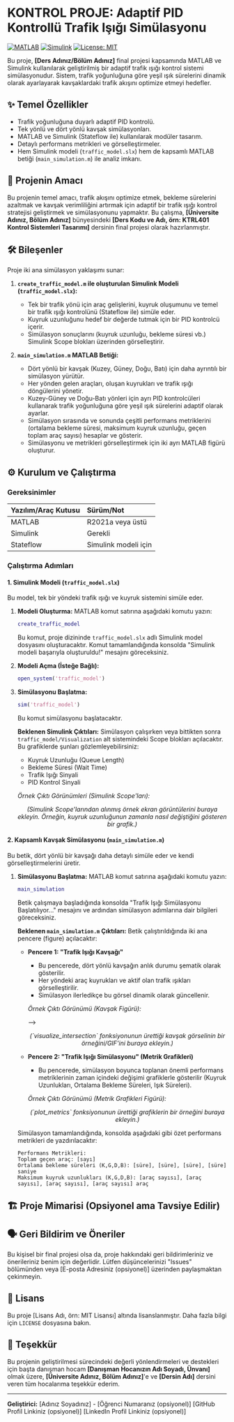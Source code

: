 # KONTROL PROJE: Adaptif PID Kontrollü Trafik Işığı Simülasyonu

<!-- Opsiyonel: Projenizi temsil eden bir logo veya görseli buraya ekleyebilirsiniz -->
<!-- Örnek: <p align="center"><img src="images/project_logo.png" width="200"></p> -->

[![MATLAB](https://img.shields.io/badge/MATLAB-R2021a%2B-orange?style=for-the-badge&logo=mathworks)](https://www.mathworks.com/products/matlab.html)
[![Simulink](https://img.shields.io/badge/Simulink-Required-blue?style=for-the-badge&logo=mathworks)](https://www.mathworks.com/products/simulink.html)
[![License: MIT](https://img.shields.io/badge/License-MIT-yellow.svg?style=for-the-badge)](https://opensource.org/licenses/MIT) <!-- Lisansınızı buraya göre güncelleyin veya kaldırın -->

Bu proje, **[Ders Adınız/Bölüm Adınız]** final projesi kapsamında MATLAB ve Simulink kullanılarak geliştirilmiş bir adaptif trafik ışığı kontrol sistemi simülasyonudur. Sistem, trafik yoğunluğuna göre yeşil ışık sürelerini dinamik olarak ayarlayarak kavşaklardaki trafik akışını optimize etmeyi hedefler.

## ✨ Temel Özellikler

*   Trafik yoğunluğuna duyarlı adaptif PID kontrolü.
*   Tek yönlü ve dört yönlü kavşak simülasyonları.
*   MATLAB ve Simulink (Stateflow ile) kullanılarak modüler tasarım.
*   Detaylı performans metrikleri ve görselleştirmeler.
*   Hem Simulink modeli (`traffic_model.slx`) hem de kapsamlı MATLAB betiği (`main_simulation.m`) ile analiz imkanı.

## 🎯 Projenin Amacı

Bu projenin temel amacı, trafik akışını optimize etmek, bekleme sürelerini azaltmak ve kavşak verimliliğini artırmak için adaptif bir trafik ışığı kontrol stratejisi geliştirmek ve simülasyonunu yapmaktır. Bu çalışma, **[Üniversite Adınız, Bölüm Adınız]** bünyesindeki **[Ders Kodu ve Adı, örn: KTRL401 Kontrol Sistemleri Tasarımı]** dersinin final projesi olarak hazırlanmıştır.

## 🛠️ Bileşenler

Proje iki ana simülasyon yaklaşımı sunar:

1.  **`create_traffic_model.m` ile oluşturulan Simulink Modeli (`traffic_model.slx`):**
    *   Tek bir trafik yönü için araç gelişlerini, kuyruk oluşumunu ve temel bir trafik ışığı kontrolünü (Stateflow ile) simüle eder.
    *   Kuyruk uzunluğunu hedef bir değerde tutmak için bir PID kontrolcü içerir.
    *   Simülasyon sonuçlarını (kuyruk uzunluğu, bekleme süresi vb.) Simulink Scope blokları üzerinden görselleştirir.

2.  **`main_simulation.m` MATLAB Betiği:**
    *   Dört yönlü bir kavşak (Kuzey, Güney, Doğu, Batı) için daha ayrıntılı bir simülasyon yürütür.
    *   Her yönden gelen araçları, oluşan kuyrukları ve trafik ışığı döngülerini yönetir.
    *   Kuzey-Güney ve Doğu-Batı yönleri için ayrı PID kontrolcüleri kullanarak trafik yoğunluğuna göre yeşil ışık sürelerini adaptif olarak ayarlar.
    *   Simülasyon sırasında ve sonunda çeşitli performans metriklerini (ortalama bekleme süresi, maksimum kuyruk uzunluğu, geçen toplam araç sayısı) hesaplar ve gösterir.
    *   Simülasyonu ve metrikleri görselleştirmek için iki ayrı MATLAB figürü oluşturur.

## ⚙️ Kurulum ve Çalıştırma

### Gereksinimler

| Yazılım/Araç Kutusu | Sürüm/Not          |
| :------------------ | :----------------- |
| MATLAB              | R2021a veya üstü   |
| Simulink            | Gerekli            |
| Stateflow           | Simulink modeli için |

### Çalıştırma Adımları

#### 1. Simulink Modeli (`traffic_model.slx`)

Bu model, tek bir yöndeki trafik ışığı ve kuyruk sistemini simüle eder.

1.  **Modeli Oluşturma:**
    MATLAB komut satırına aşağıdaki komutu yazın:
    ```matlab
    create_traffic_model
    ```
    Bu komut, proje dizininde `traffic_model.slx` adlı Simulink model dosyasını oluşturacaktır. Komut tamamlandığında konsolda "Simulink modeli başarıyla oluşturuldu!" mesajını göreceksiniz.

2.  **Modeli Açma (İsteğe Bağlı):**
    ```matlab
    open_system('traffic_model')
    ```

3.  **Simülasyonu Başlatma:**
    ```matlab
    sim('traffic_model')
    ```
    Bu komut simülasyonu başlatacaktır.

    **Beklenen Simulink Çıktıları:**
    Simülasyon çalışırken veya bittikten sonra `traffic_model/Visualization` alt sistemindeki Scope blokları açılacaktır. Bu grafiklerde şunları gözlemleyebilirsiniz:
    *   Kuyruk Uzunluğu (Queue Length)
    *   Bekleme Süresi (Wait Time)
    *   Trafik Işığı Sinyali
    *   PID Kontrol Sinyali

    *Örnek Çıktı Görünümleri (Simulink Scope'ları):*
    <!-- Proje dizininizde bir "images" klasörü oluşturup ekran görüntülerini oraya kaydedin -->
    <!-- Örnek: -->
    <!-- ![Simulink Kuyruk Uzunluğu](images/simulink_kuyruk_uzunlugu.png) -->
    <!-- ![Simulink Bekleme Süresi](images/simulink_bekleme_suresi.png) -->
    <p align="center">
      <em>(Simulink Scope'larından alınmış örnek ekran görüntülerini buraya ekleyin. Örneğin, kuyruk uzunluğunun zamanla nasıl değiştiğini gösteren bir grafik.)</em>
    </p>

#### 2. Kapsamlı Kavşak Simülasyonu (`main_simulation.m`)

Bu betik, dört yönlü bir kavşağı daha detaylı simüle eder ve kendi görselleştirmelerini üretir.

1.  **Simülasyonu Başlatma:**
    MATLAB komut satırına aşağıdaki komutu yazın:
    ```matlab
    main_simulation
    ```
    Betik çalışmaya başladığında konsolda "Trafik Işığı Simülasyonu Başlatılıyor..." mesajını ve ardından simülasyon adımlarına dair bilgileri göreceksiniz.

    **Beklenen `main_simulation.m` Çıktıları:**
    Betik çalıştırıldığında iki ana pencere (figure) açılacaktır:

    *   **Pencere 1: "Trafik Işığı Kavşağı"**
        *   Bu pencerede, dört yönlü kavşağın anlık durumu şematik olarak gösterilir.
        *   Her yöndeki araç kuyrukları ve aktif olan trafik ışıkları görselleştirilir.
        *   Simülasyon ilerledikçe bu görsel dinamik olarak güncellenir.

        *Örnek Çıktı Görünümü (Kavşak Figürü):*
        <!-- Örnek: -->
        <!-- ![Kavşak Simülasyon Anı](images/kavsak_simulasyonu.gif) <!-- GIF kullanmak daha etkili olabilir --> -->
        <p align="center">
          <em>(`visualize_intersection` fonksiyonunun ürettiği kavşak görselinin bir örneğini/GIF'ini buraya ekleyin.)</em>
        </p>

    *   **Pencere 2: "Trafik Işığı Simülasyonu" (Metrik Grafikleri)**
        *   Bu pencerede, simülasyon boyunca toplanan önemli performans metriklerinin zaman içindeki değişimi grafiklerle gösterilir (Kuyruk Uzunlukları, Ortalama Bekleme Süreleri, Işık Süreleri).

        *Örnek Çıktı Görünümü (Metrik Grafikleri Figürü):*
        <!-- Örnek: -->
        <!-- ![Metrik Grafikleri](images/metrik_grafikleri.png) -->
        <p align="center">
          <em>(`plot_metrics` fonksiyonunun ürettiği grafiklerin bir örneğini buraya ekleyin.)</em>
        </p>

    Simülasyon tamamlandığında, konsolda aşağıdaki gibi özet performans metrikleri de yazdırılacaktır:
    ```
    Performans Metrikleri:
    Toplam geçen araç: [sayı]
    Ortalama bekleme süreleri (K,G,D,B): [süre], [süre], [süre], [süre] saniye
    Maksimum kuyruk uzunlukları (K,G,D,B): [araç sayısı], [araç sayısı], [araç sayısı], [araç sayısı] araç
    ```

## 🏗️ Proje Mimarisi (Opsiyonel ama Tavsiye Edilir)

<!-- Bu bölüme, sistemin genel mimarisini veya `main_simulation.m` ile `traffic_model.slx` arasındaki ilişkiyi gösteren basit bir akış şeması veya açıklama ekleyebilirsiniz. Bu, projenizin anlaşılırlığını artıracaktır. -->
<!-- Örnek: images/mimari.png -->

## 🗣️ Geri Bildirim ve Öneriler

Bu kişisel bir final projesi olsa da, proje hakkındaki geri bildirimleriniz ve önerileriniz benim için değerlidir. Lütfen düşüncelerinizi "Issues" bölümünden veya [E-posta Adresiniz (opsiyonel)] üzerinden paylaşmaktan çekinmeyin.

## 📜 Lisans

Bu proje [Lisans Adı, örn: MIT Lisansı] altında lisanslanmıştır. Daha fazla bilgi için `LICENSE` dosyasına bakın.
<!-- Proje kök dizinine bir LISANS dosyası (örneğin LICENSE.txt veya LICENSE.md) eklemeyi unutmayın. Eğer bir lisans kullanmıyorsanız bu bölümü ve rozeti kaldırabilirsiniz. -->

## 🙏 Teşekkür

Bu projenin geliştirilmesi sürecindeki değerli yönlendirmeleri ve destekleri için başta danışman hocam **[Danışman Hocanızın Adı Soyadı, Ünvanı]** olmak üzere, **[Üniversite Adınız, Bölüm Adınız]**'e ve **[Dersin Adı]** dersini veren tüm hocalarıma teşekkür ederim.

---
**Geliştirici:** [Adınız Soyadınız] - [Öğrenci Numaranız (opsiyonel)]
[GitHub Profil Linkiniz (opsiyonel)]
[LinkedIn Profil Linkiniz (opsiyonel)]
